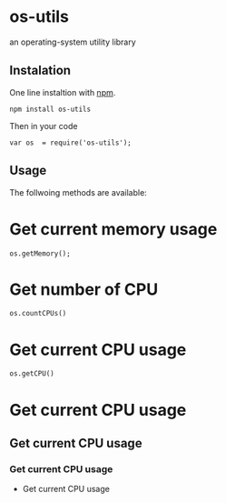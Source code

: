 os-utils
========

an operating-system utility library


## Instalation

One line instaltion with [npm](http://npmjs.org). 

	npm install os-utils

Then in your code 
	
	var os 	= require('os-utils');


## Usage

The follwoing methods are available:

# Get current memory usage

	os.getMemory();


# Get number of CPU

	os.countCPUs() 
	
	
# Get current CPU usage

	os.getCPU() 
	
	
	

# Get current CPU usage

## Get current CPU usage

### Get current CPU usage

* Get current CPU usage
